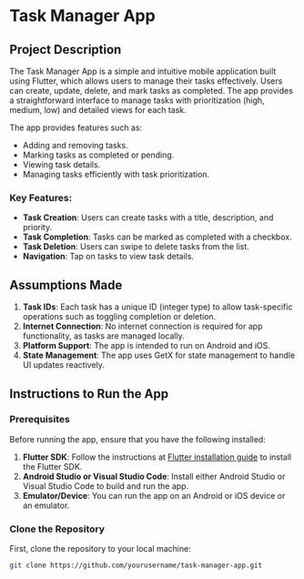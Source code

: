 # Task Manager App

## Project Description

The Task Manager App is a simple and intuitive mobile application built using Flutter, which allows users to manage their tasks effectively. Users can create, update, delete, and mark tasks as completed. The app provides a straightforward interface to manage tasks with prioritization (high, medium, low) and detailed views for each task.

The app provides features such as:
- Adding and removing tasks.
- Marking tasks as completed or pending.
- Viewing task details.
- Managing tasks efficiently with task prioritization.

### Key Features:
- **Task Creation**: Users can create tasks with a title, description, and priority.
- **Task Completion**: Tasks can be marked as completed with a checkbox.
- **Task Deletion**: Users can swipe to delete tasks from the list.
- **Navigation**: Tap on tasks to view task details.

## Assumptions Made

1. **Task IDs**: Each task has a unique ID (integer type) to allow task-specific operations such as toggling completion or deletion.
2. **Internet Connection**: No internet connection is required for app functionality, as tasks are managed locally.
3. **Platform Support**: The app is intended to run on Android and iOS.
4. **State Management**: The app uses GetX for state management to handle UI updates reactively.

## Instructions to Run the App

### Prerequisites
Before running the app, ensure that you have the following installed:

1. **Flutter SDK**: Follow the instructions at [Flutter installation guide](https://flutter.dev/docs/get-started/install) to install the Flutter SDK.
2. **Android Studio or Visual Studio Code**: Install either Android Studio or Visual Studio Code to build and run the app.
3. **Emulator/Device**: You can run the app on an Android or iOS device or an emulator.

### Clone the Repository
First, clone the repository to your local machine:

```bash
git clone https://github.com/yourusername/task-manager-app.git

